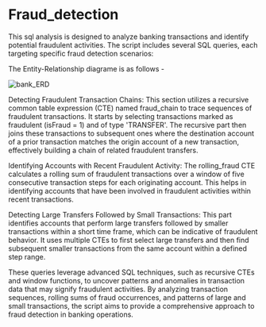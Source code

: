 # Fraud_detection

 This sql analysis is designed to analyze banking transactions and identify potential fraudulent activities. The script includes several SQL queries, each targeting specific fraud detection scenarios:​

The Entity-Relationship diagrame is as follows -

![bank_ERD](https://github.com/user-attachments/assets/ba24612d-d86c-4b76-a081-569c13f3dcfd)



Detecting Fraudulent Transaction Chains: This section utilizes a recursive common table expression (CTE) named fraud_chain to trace sequences of fraudulent transactions. It starts by selecting transactions marked as fraudulent (isFraud = 1) and of type 'TRANSFER'. The recursive part then joins these transactions to subsequent ones where the destination account of a prior transaction matches the origin account of a new transaction, effectively building a chain of related fraudulent transfers.


Identifying Accounts with Recent Fraudulent Activity: The rolling_fraud CTE calculates a rolling sum of fraudulent transactions over a window of five consecutive transaction steps for each originating account. This helps in identifying accounts that have been involved in fraudulent activities within recent transactions.


Detecting Large Transfers Followed by Small Transactions: This part identifies accounts that perform large transfers followed by smaller transactions within a short time frame, which can be indicative of fraudulent behavior. It uses multiple CTEs to first select large transfers and then find subsequent smaller transactions from the same account within a defined step range.


These queries leverage advanced SQL techniques, such as recursive CTEs and window functions, to uncover patterns and anomalies in transaction data that may signify fraudulent activities. By analyzing transaction sequences, rolling sums of fraud occurrences, and patterns of large and small transactions, the script aims to provide a comprehensive approach to fraud detection in banking operations.
